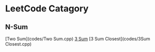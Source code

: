 LeetCode Catagory
========

## N-Sum

[Two Sum](codes/Two Sum.cpp)
[3 Sum](codes/3Sum.cpp)
[3 Sum Closest](codes/3Sum Closest.cpp)
